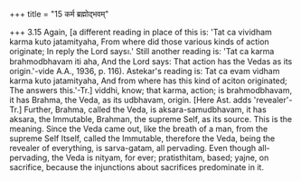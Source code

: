 +++
title = "15 कर्म ब्रह्मोद्भवम्"

+++
3.15 Again, \[a different reading in place of this is: 'Tat ca vividham
karma kuto jatamityaha, From where did those various kinds of action
originate; In reply the Lord says৷৷.' Still another reading is: 'Tat ca
karma brahmodbhavam iti aha, And the Lord says: That action has the
Vedas as its origin.'-vide A.A., 1936, p. 116). Astekar's reading is:
Tat ca evam vidham karma kuto jatamityaha, And from where has this kind
of aciton originated; The answers this.'-Tr.\] viddhi, know; that karma,
action; is brahmodbhavam, it has Brahma, the Veda, as its udbhavam,
origin. \[Here Ast. adds 'revealer'-Tr.\] Further, Brahma, called the
Veda, is aksara-samudbhavam, it has aksara, the Immutable, Brahman, the
supreme Self, as its source. This is the meaning. Since the Veda came
out, like the breath of a man, from the supreme Self Itself, called the
Immutable, therefore the Veda, being the revealer of everything, is
sarva-gatam, all pervading. Even though all-pervading, the Veda is
nityam, for ever; pratisthitam, based; yajne, on sacrifice, because the
injunctions about sacrifices predominate in it.
